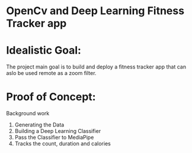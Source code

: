 # OpenCv and Deep Learning Fitness Tracker app
# Idealistic Goal:
The project main goal is to build and deploy a fitness tracker app that can aslo be used remote as a zoom filter.
# Proof of Concept:
Background work
1. Generating the Data
2. Building a Deep Learning Classifier
3. Pass the Classifier to MediaPipe
4. Tracks the count, duration and calories
